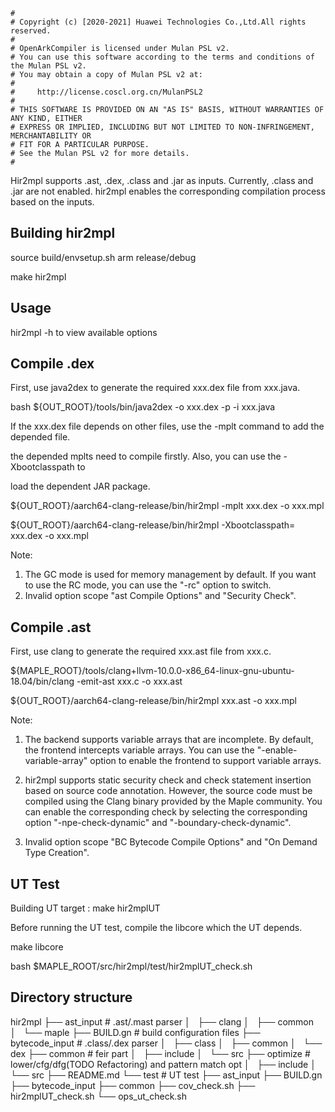 ```
#
# Copyright (c) [2020-2021] Huawei Technologies Co.,Ltd.All rights reserved.
#
# OpenArkCompiler is licensed under Mulan PSL v2.
# You can use this software according to the terms and conditions of the Mulan PSL v2.
# You may obtain a copy of Mulan PSL v2 at:
#
#     http://license.coscl.org.cn/MulanPSL2
#
# THIS SOFTWARE IS PROVIDED ON AN "AS IS" BASIS, WITHOUT WARRANTIES OF ANY KIND, EITHER
# EXPRESS OR IMPLIED, INCLUDING BUT NOT LIMITED TO NON-INFRINGEMENT, MERCHANTABILITY OR
# FIT FOR A PARTICULAR PURPOSE.
# See the Mulan PSL v2 for more details.
#
```

Hir2mpl supports .ast, .dex, .class and .jar as inputs. Currently, .class and .jar are not enabled.
hir2mpl enables the corresponding compilation process based on the inputs.

## Building hir2mpl

source build/envsetup.sh arm release/debug

make hir2mpl

## Usage

hir2mpl -h to view available options

## Compile .dex

First, use java2dex to generate the required xxx.dex file from xxx.java.

bash ${OUT_ROOT}/tools/bin/java2dex  -o xxx.dex -p <classpath> -i xxx.java

If the xxx.dex file depends on other files, use the -mplt command to add the depended file.

the depended mplts need to compile firstly. Also, you can use the -Xbootclasspath to

load the dependent JAR package.

${OUT_ROOT}/aarch64-clang-release/bin/hir2mpl -mplt <classpath mplt> xxx.dex -o xxx.mpl

${OUT_ROOT}/aarch64-clang-release/bin/hir2mpl -Xbootclasspath=<classpath> xxx.dex -o xxx.mpl

Note:
1. The GC mode is used for memory management by default.
   If you want to use the RC mode, you can use the "-rc" option to switch.
2. Invalid option scope "ast Compile Options" and "Security Check".

## Compile .ast

First, use clang to generate the required xxx.ast file from xxx.c.

${MAPLE_ROOT}/tools/clang+llvm-10.0.0-x86_64-linux-gnu-ubuntu-18.04/bin/clang -emit-ast xxx.c -o xxx.ast

${OUT_ROOT}/aarch64-clang-release/bin/hir2mpl xxx.ast -o xxx.mpl

Note:
1. The backend supports variable arrays that are incomplete.
   By default, the frontend intercepts variable arrays.
   You can use the "-enable-variable-array" option to enable the frontend to support variable arrays.

2. hir2mpl supports static security check and check statement insertion based on source code annotation.
   However, the source code must be compiled using the Clang binary provided by the Maple community.
   You can enable the corresponding check by selecting the corresponding option "-npe-check-dynamic"
   and "-boundary-check-dynamic".

3. Invalid option scope "BC Bytecode Compile Options" and "On Demand Type Creation".

## UT Test

Building UT target : make hir2mplUT

Before running the UT test, compile the libcore which the UT depends.

make libcore

bash $MAPLE_ROOT/src/hir2mpl/test/hir2mplUT_check.sh

## Directory structure

hir2mpl
├── ast_input                     # .ast/.mast parser
│   ├── clang
│   ├── common
│   └── maple
├── BUILD.gn                      # build configuration files
├── bytecode_input                # .class/.dex parser
│   ├── class
│   ├── common
│   └── dex
├── common                        # feir part
│   ├── include
│   └── src
├── optimize                      # lower/cfg/dfg(TODO Refactoring) and pattern match opt
│   ├── include
│   └── src
├── README.md
└── test                          # UT test
    ├── ast_input
    ├── BUILD.gn
    ├── bytecode_input
    ├── common
    ├── cov_check.sh
    ├── hir2mplUT_check.sh
    └── ops_ut_check.sh
